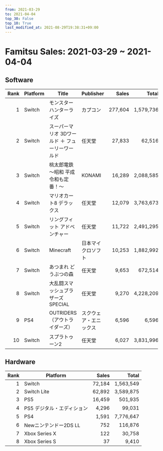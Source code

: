 ```yaml
---
from: 2021-03-29
to: 2021-04-04
top_30: False
top_10: True
last_modified_at: 2021-08-29T19:38:31+09:00
---
```

# Famitsu Sales: 2021-03-29 ~ 2021-04-04
## Software
| Rank | Platform | Title | Publisher | Sales | Total | Rate | New |
| -: | -- | -- | -- | -: | -: | -: | -- |
| 1 | Switch | モンスターハンターライズ | カプコン | 277,604 | 1,579,736 |  |  |
| 2 | Switch | スーパーマリオ 3Dワールド ＋ フューリーワールド | 任天堂 | 27,833 | 62,516 |  |  |
| 3 | Switch | 桃太郎電鉄 ～昭和 平成 令和も定番！～ | KONAMI | 16,289 | 2,088,585 |  |  |
| 4 | Switch | マリオカート8 デラックス | 任天堂 | 12,079 | 3,763,673 |  |  |
| 5 | Switch | リングフィット アドベンチャー | 任天堂 | 11,722 | 2,491,295 |  |  |
| 6 | Switch | Minecraft | 日本マイクロソフト | 10,253 | 1,882,992 |  |  |
| 7 | Switch | あつまれ どうぶつの森 | 任天堂 | 9,653 | 672,514 |  |  |
| 8 | Switch | 大乱闘スマッシュブラザーズ SPECIAL | 任天堂 | 9,270 | 4,228,209 |  |  |
| 9 | PS4 | OUTRIDERS（アウトライダーズ） | スクウェア・エニックス | 6,596 | 6,596 |  | **New** |
| 10 | Switch | スプラトゥーン2 | 任天堂 | 6,027 | 3,831,996 |  |  |

## Hardware
| Rank | Platform | Sales | Total |
| -: | -- | -: | -: |
| 1 | Switch | 72,184 | 1,563,549 |
| 2 | Switch Lite | 62,892 | 3,589,875 |
| 3 | PS5 | 16,459 | 501,935 |
| 4 | PS5 デジタル・エディション | 4,296 | 99,031 |
| 5 | PS4 | 1,591 | 7,776,647 |
| 6 | Newニンテンドー2DS LL | 752 | 116,876 |
| 7 | Xbox Series X | 122 | 30,758 |
| 8 | Xbox Series S | 37 | 9,410 |
